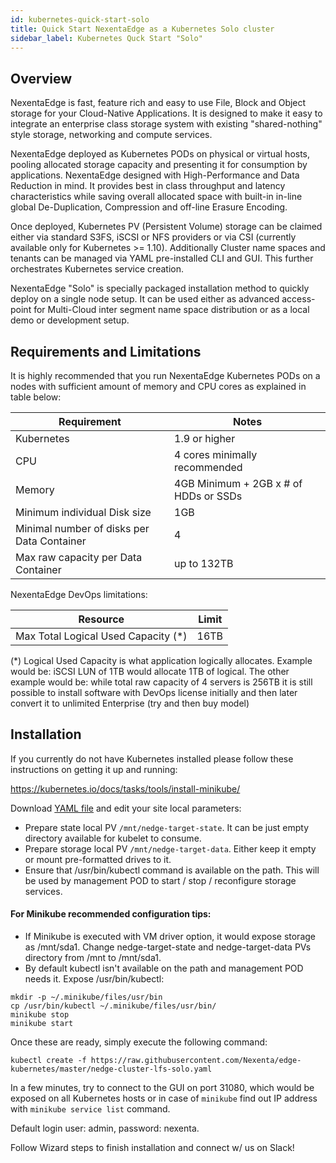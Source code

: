 ```yaml
---
id: kubernetes-quick-start-solo
title: Quick Start NexentaEdge as a Kubernetes Solo cluster
sidebar_label: Kubernetes Quck Start "Solo"
---
```


## Overview

NexentaEdge is fast, feature rich and easy to use File, Block and Object storage for your Cloud-Native Applications. It is designed to make it easy to integrate an enterprise class storage system with existing "shared-nothing" style storage, networking and compute services.

NexentaEdge deployed as Kubernetes PODs on physical or virtual hosts, pooling allocated storage capacity and presenting it for consumption by applications. NexentaEdge designed with High-Performance and Data Reduction in mind. It provides best in class throughput and latency characteristics while saving overall allocated space with built-in in-line global De-Duplication, Compression and off-line Erasure Encoding.

Once deployed, Kubernetes PV (Persistent Volume) storage can be claimed either via standard S3FS, iSCSI or NFS providers or via CSI (currently available only for Kubernetes >= 1.10). Additionally Cluster name spaces and tenants can be managed via YAML pre-installed CLI and GUI. This further orchestrates Kubernetes service creation.

NexentaEdge "Solo" is specially packaged installation method to quickly deploy on a single node setup. It can be used either as advanced access-point for Multi-Cloud inter segment name space distribution or as a local demo or development setup.

## Requirements and Limitations
It is highly recommended that you run NexentaEdge Kubernetes PODs on a nodes with sufficient amount of memory and CPU cores as explained in table below:

| Requirement | Notes |
|---------------|---------|
| Kubernetes|1.9 or higher |
| CPU | 4 cores minimally recommended |
| Memory | 4GB Minimum + 2GB x # of HDDs or SSDs |
| Minimum individual Disk size | 1GB |
| Minimal number of disks per Data Container | 4 |
| Max raw capacity per Data Container | up to 132TB |

NexentaEdge DevOps limitations:

| Resource | Limit |
|------------|-------|
| Max Total Logical Used Capacity (*)| 16TB |

(*) Logical Used Capacity is what application logically allocates. Example would be: iSCSI LUN of 1TB would allocate 1TB of logical. The other example would be: while total raw capacity of 4 servers is 256TB it is still possible to install software with DevOps license initially and then later convert it to unlimited Enterprise (try and then buy model)

## Installation

If you currently do not have Kubernetes installed please follow these instructions on getting it up and running:

https://kubernetes.io/docs/tasks/tools/install-minikube/

Download [YAML file](https://raw.githubusercontent.com/Nexenta/edge-kubernetes/master/nedge-cluster-lfs-solo.yaml) and edit your site local parameters:

- Prepare state local PV `/mnt/nedge-target-state`. It can be just empty directory available for kubelet to consume.
- Prepare storage local PV `/mnt/nedge-target-data`. Either keep it empty or mount pre-formatted drives to it.
- Ensure that /usr/bin/kubectl command is available on the path. This will be used by management POD to start / stop / reconfigure storage services.

#### For Minikube recommended configuration tips:

- If Minikube is executed with VM driver option, it would expose storage as /mnt/sda1. Change nedge-target-state and nedge-target-data PVs directory from /mnt to /mnt/sda1.
- By default kubectl isn't available on the path and management POD needs it. Expose /usr/bin/kubectl:

```
mkdir -p ~/.minikube/files/usr/bin
cp /usr/bin/kubectl ~/.minikube/files/usr/bin/
minikube stop
minikube start
```

Once these are ready, simply execute the following command:

```
kubectl create -f https://raw.githubusercontent.com/Nexenta/edge-kubernetes/master/nedge-cluster-lfs-solo.yaml
```

In a few minutes, try to connect to the GUI on port 31080, which would be exposed on all Kubernetes hosts or in case of `minikube` find out IP address with `minikube service list` command.

Default login user: admin, password: nexenta.

Follow Wizard steps to finish installation and connect w/ us on Slack!
